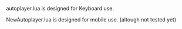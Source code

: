 autoplayer.lua is designed for Keyboard use.

NewAutoplayer.lua is designed for mobile use. (altough not tested yet)
